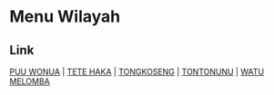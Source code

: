 # Menu Wilayah

## Link

[PUU WONUA](https://github.com/gigit-pemilu/pemilu-2024-74-sulawesi-tenggara/tree/main/pileg-dpr/hitung-suara/sub/74-sulawesi-tenggara/sub/06-bombana/sub/20-tontonunu/sub/2005-puu-wonua)
 | 
[TETE HAKA](https://github.com/gigit-pemilu/pemilu-2024-74-sulawesi-tenggara/tree/main/pileg-dpr/hitung-suara/sub/74-sulawesi-tenggara/sub/06-bombana/sub/20-tontonunu/sub/2003-tete-haka)
 | 
[TONGKOSENG](https://github.com/gigit-pemilu/pemilu-2024-74-sulawesi-tenggara/tree/main/pileg-dpr/hitung-suara/sub/74-sulawesi-tenggara/sub/06-bombana/sub/20-tontonunu/sub/2002-tongkoseng)
 | 
[TONTONUNU](https://github.com/gigit-pemilu/pemilu-2024-74-sulawesi-tenggara/tree/main/pileg-dpr/hitung-suara/sub/74-sulawesi-tenggara/sub/06-bombana/sub/20-tontonunu/sub/2001-tontonunu)
 | 
[WATU MELOMBA](https://github.com/gigit-pemilu/pemilu-2024-74-sulawesi-tenggara/tree/main/pileg-dpr/hitung-suara/sub/74-sulawesi-tenggara/sub/06-bombana/sub/20-tontonunu/sub/2004-watu-melomba)

